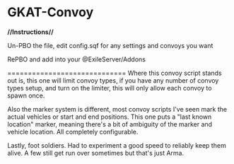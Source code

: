 # GKAT-Convoy

**//Instructions//**

Un-PBO the file, edit config.sqf for any settings and convoys you want

RePBO and add into your @ExileServer/Addons


=============================
Where this convoy script stands out is, this one will limit convoy types, if you have any number of convoy types setup, and turn on the limiter, this will only allow each convoy to spawn once.

Also the marker system is different,  most convoy scripts I've seen mark the actual vehicles or start and end positions.  This one puts a "last known location" marker, meaning there's a bit of ambiguity of the marker and vehicle location.  All completely configurable.

Lastly, foot soldiers.  Had to experiment a good speed to reliably keep them alive.  A few still get run over sometimes but that's just Arma.
